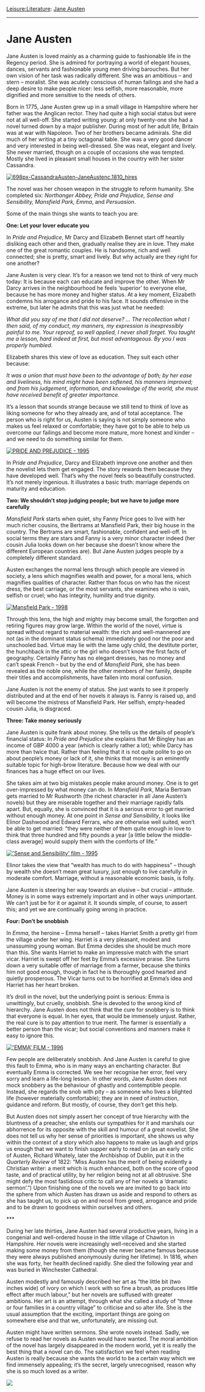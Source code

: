 [Leisure:](https://www.theschooloflife.com/thebookoflife/category/leisure/)[Literature](https://www.theschooloflife.com/thebookoflife/category/leisure/literature/): [Jane Austen](https://www.theschooloflife.com/thebookoflife/jane-austen/)

* * *

# Jane Austen

Jane Austen is loved mainly as a charming guide to fashionable life in the Regency period. She is admired for portraying a world of elegant houses, dances, servants and fashionable young men driving barouches. But her own vision of her task was radically different. She was an ambitious – and stern – moralist. She was acutely conscious of human failings and she had a deep desire to make people nicer: less selfish, more reasonable, more dignified and more sensitive to the needs of others.

Born in 1775, Jane Austen grew up in a small village in Hampshire where her father was the Anglican rector. They had quite a high social status but were not at all well-off. She started writing young: at only twenty-one she had a novel turned down by a major publisher. During most of her adult life, Britain was at war with Napoleon. Two of her brothers became admirals. She did much of her writing at a tiny octagonal table. She was a very good dancer and very interested in being well-dressed. She was neat, elegant and lively. She never married, though on a couple of occasions she was tempted. Mostly she lived in pleasant small houses in the country with her sister Cassandra.

[![698px-CassandraAusten-JaneAustenc.1810_hires](https://www.theschooloflife.com/thebookoflife/wp-content/uploads/2014/11/698px-CassandraAusten-JaneAustenc.1810_hires1.jpg)](http://www.thebookoflife.org/wp-content/uploads/2014/11/698px-CassandraAusten-JaneAustenc.1810_hires1.jpg)

The novel was her chosen weapon in the struggle to reform humanity. She completed six: _Northanger Abbey, Pride and Prejudice, Sense and Sensibility, Mansfield Park, Emma_, and _Persuasion_.

Some of the main things she wants to teach you are:

**One: Let your lover educate you**

In _Pride and Prejudice_, Mr Darcy and Elizabeth Bennet start off heartily disliking each other and then, gradually realise they are in love. They make one of the great romantic couples. He is handsome, rich and well connected; she is pretty, smart and lively. But why actually are they right for one another?

Jane Austen is very clear. It’s for a reason we tend not to think of very much today: It is because each can educate and improve the other. When Mr Darcy arrives in the neighbourhood he feels ‘superior’ to everyone else, because he has more money and higher status. At a key moment, Elizabeth condemns his arrogance and pride to his face. It sounds offensive in the extreme, but later he admits that this was just what he needed:

_What did you say of me that I did not deserve? … The recollection what I then said, of my conduct, my manners, my expression is inexpressibly painful to me. Your reproof, so well applied, I never shall forget. You taught me a lesson, hard indeed at first, but most advantageous. By you I was properly humbled._

Elizabeth shares this view of love as education. They suit each other because:&nbsp;

_It was a union that must have been to the advantage of both; by her ease and liveliness, his mind might have been softened, his manners improved; and from his judgement, information, and knowledge of the world, she must have received benefit of greater importance._

It’s a lesson that sounds strange because we still tend to think of love as liking someone for who they already are, and of total acceptance. The person who is right for us, Austen is saying is not simply someone who makes us feel relaxed or comfortable; they have got to be able to help us overcome our failings and become more mature, more honest and kinder – and we need to do something similar for them.

[![PRIDE AND PREJUDICE - 1995](https://www.theschooloflife.com/thebookoflife/wp-content/uploads/2014/11/rexfeatures_551159ae.jpg)](http://www.thebookoflife.org/wp-content/uploads/2014/11/rexfeatures_551159ae.jpg)

In _Pride and Prejudice_, Darcy and Elizabeth improve one another and then the novelist lets them get engaged. The story rewards them because they have developed well. That’s why the novel feels so beautifully constructed. It’s not merely ingenious. It illustrates a basic truth: marriage depends on maturity and education.&nbsp;

**Two: We shouldn’t stop judging people; but we have to judge more carefully**

_Mansfield Park_ starts when quiet, shy Fanny Price goes to live with her much richer cousins, the Bertrams at Mansfield Park, their big house in the country. The Bertrams are smart, fashionable, confident and well-off. In social terms they are stars and Fanny is a very minor character indeed (her cousin Julia looks down on her because she doesn’t know where the different European countries are). But Jane Austen judges people by a completely different standard.

Austen exchanges the normal lens through which people are viewed in society, a lens which magnifies wealth and power, for a moral lens, which magnifies qualities of character. Rather than focus on who has the nicest dress, the best carriage, or the most servants, she examines who is vain, selfish or cruel; who has integrity, humility and true dignity.

[![Mansfield Park - 1998](https://www.theschooloflife.com/thebookoflife/wp-content/uploads/2014/11/rexfeatures_1939932b.jpg)](http://www.thebookoflife.org/wp-content/uploads/2014/11/rexfeatures_1939932b.jpg)

Through this lens, the high and mighty may become small, the forgotten and retiring figures may grow large. Within the world of the novel, virtue is spread without regard to material wealth: the rich and well-mannered are not (as in the dominant status schema) immediately good nor the poor and unschooled bad. Virtue may lie with the lame ugly child, the destitute porter, the hunchback in the attic or the girl who doesn’t know the first facts of geography. Certainly Fanny has no elegant dresses, has no money and can’t speak French – but by the end of _Mansfield Park,_ she has been revealed as the noble one, while the other members of her family, despite their titles and accomplishments, have fallen into moral confusion.

Jane Austen is not the enemy of status. She just wants to see it properly distributed and at the end of her novels it always is. Fanny is raised up, and will become the mistress of Mansfield Park. Her selfish, empty-headed cousin Julia, is disgraced.

**Three: Take money seriously**

Jane Austen is quite frank about money. She tells us the details of people’s financial status: In _Pride and Prejudice_ she explains that Mr Bingley has an income of GBP 4000 a year (which is clearly rather a lot); while Darcy has more than twice that. Rather than feeling that it is not quite polite to go on about people’s money or lack of it, she thinks that money is an eminently suitable topic for high-brow literature. Because how we deal with our finances has a huge effect on our lives.&nbsp; &nbsp;

She takes aim at two big mistakes people make around money. One is to get over-impressed by what money can do. In _Mansfield Park_, Maria&nbsp;Bertram gets married to Mr Rushworth (the richest character in all Jane Austen’s novels) but they are miserable together and their marriage rapidly falls apart. But, equally, she is convinced that it is a serious error to get married without enough money. At one point in _Sense and Sensibility_, it looks like Elinor Dashwood and Edward Ferrars, who are otherwise well suited, won’t be able to get married: “they were neither of them quite enough in love to think that three hundred and fifty pounds a year [a little below the middle-class average] would supply them with the comforts of life.”

[!['Sense and Sensibility' film - 1995](https://www.theschooloflife.com/thebookoflife/wp-content/uploads/2014/11/rexfeatures_680121e.jpg)](http://www.thebookoflife.org/wp-content/uploads/2014/11/rexfeatures_680121e.jpg)

Elinor takes the view that “wealth has much to do with happiness” – though by wealth she doesn’t mean great luxury, just enough to live carefully in moderate comfort. Marriage, without a reasonable economic basis, is folly.

Jane Austen is steering her way towards an elusive – but crucial – attitude. Money is in some ways extremely important and in other ways unimportant. We can’t just be for it or against it. It sounds simple, of course, to assert this; and yet we are continually going wrong in practice.

**Four: Don’t be snobbish**

In _Emma_, the heroine – Emma herself – takes Harriet Smith a pretty girl from the village under her wing. Harriet is a very pleasant, modest and unassuming young woman. But Emma decides she should be much more than this. She wants Harriet to make an impressive match with the smart vicar. Harriet is swept off her feet by Emma’s excessive praise. She turns down a very suitable offer of marriage from a farmer, because she thinks him not good enough, though in fact he is thoroughly good hearted and quietly prosperous. The Vicar turns out to be horrified at Emma’s idea and Harriet has her heart broken.&nbsp;

It’s droll in the novel, but the underlying point is serious: Emma is unwittingly, but cruelly, snobbish. She is devoted to the wrong kind of hierarchy. Jane Austen does not think that the cure for snobbery is to think that everyone is equal. In her eyes, that would be immensely unjust. Rather, the real cure is to pay attention to true merit. The farmer is essentially a better person than the vicar; but social conventions and manners make it easy to ignore this.

[!['EMMA' FILM - 1996](https://www.theschooloflife.com/thebookoflife/wp-content/uploads/2014/11/rexfeatures_588345g.jpg)](http://www.thebookoflife.org/wp-content/uploads/2014/11/rexfeatures_588345g.jpg)

Few people are deliberately snobbish. And Jane Austen is careful to give this fault to Emma, who is in many ways an enchanting character. But eventually Emma is corrected. We see her recognise her error, feel very sorry and learn a life-long lesson. In other words, Jane Austen does not mock snobbery as the behaviour of ghastly and contemptible people.&nbsp; Instead, she regards the snob with pity – as someone who lives a blighted life (however materially comfortable); they are in need of instruction, guidance and reform. But mostly, of course, they don’t get this help.

But Austen does not simply assert her concept of true hierarchy with the bluntness of a preacher, she enlists our sympathies for it and marshals our abhorrence for its opposite with the skill and humour of a great novelist. She does not tell us why her sense of priorities is important, she shows us why within the context of a story which also happens to make us laugh and grips us enough that we want to finish supper early to read on (as an early critic of Austen, Richard Whately, later the Archbishop of Dublin, put it in the _Quarterly Review_ of 1822: “Miss Austen has the merit of being evidently a Christian writer: a merit which is much enhanced, both on the score of good taste, and of practical utility, by her religion being not at all obtrusive. She might defy the most fastidious critic to call any of her novels a ‘dramatic sermon’.”) Upon finishing one of the novels we are invited to go back into the sphere from which Austen has drawn us aside and respond to others as she has taught us, to pick up on and recoil from greed, arrogance and pride and to be drawn to goodness within ourselves and others.

\*\*\*

During her late thirties, Jane Austen had several productive years, living in a congenial and well-ordered house in the little village of Chawton in Hampshire. Her novels were increasingly well-received and she started making some money from them (though she never became famous because they were always published anonymously during her lifetime). In 1816, when she was forty, her health declined rapidly. She died the following year and was buried in Winchester Cathedral.

Austen modestly and famously described her art as “the little bit (two inches wide) of ivory on which I work with so fine a brush, as produces little effect after much labour,” but her novels are suffused with greater ambitions. Her art is an attempt, through what she called a study of “three or four families in a country village” to criticise and so alter life. She is the usual assumption that the exciting, important things are going on somewhere else and that we, unfortunately, are missing out.

Austen might have written sermons. She wrote novels instead. Sadly, we refuse to read her novels as Austen would have wanted. The moral ambition of the novel has largely disappeared in the modern world, yet it is really the best thing that a novel can do. The satisfaction we feel when reading Austen is really because she wants the world to be a certain way which we find immensely appealing; it’s the secret, largely unrecognised, reason why she is so much loved as a writer.

[![](https://img.youtube.com/vi/LIYiThAyY8s/0.jpg)](https://www.youtube.com/embed/LIYiThAyY8s '')

